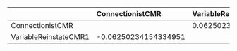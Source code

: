 |                       | ConnectionistCMR     | VariableReinstateCMR1   |
|:----------------------|:---------------------|:------------------------|
| ConnectionistCMR      |                      | 0.06250234154334951     |
| VariableReinstateCMR1 | -0.06250234154334951 |                         |